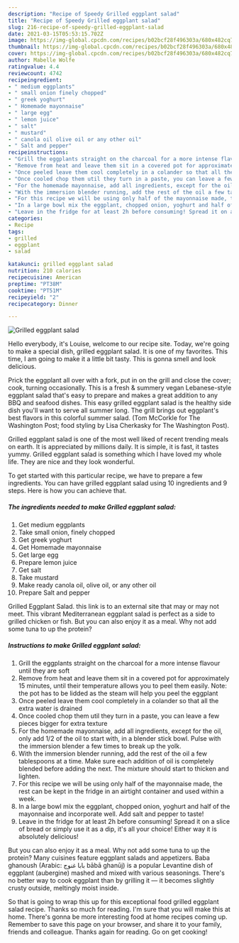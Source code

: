 ```yaml
---
description: "Recipe of Speedy Grilled eggplant salad"
title: "Recipe of Speedy Grilled eggplant salad"
slug: 216-recipe-of-speedy-grilled-eggplant-salad
date: 2021-03-15T05:53:15.702Z
image: https://img-global.cpcdn.com/recipes/b02bcf28f496303a/680x482cq70/grilled-eggplant-salad-recipe-main-photo.jpg
thumbnail: https://img-global.cpcdn.com/recipes/b02bcf28f496303a/680x482cq70/grilled-eggplant-salad-recipe-main-photo.jpg
cover: https://img-global.cpcdn.com/recipes/b02bcf28f496303a/680x482cq70/grilled-eggplant-salad-recipe-main-photo.jpg
author: Mabelle Wolfe
ratingvalue: 4.4
reviewcount: 4742
recipeingredient:
- " medium eggplants"
- " small onion finely chopped"
- " greek yoghurt"
- " Homemade mayonnaise"
- " large egg"
- " lemon juice"
- " salt"
- " mustard"
- " canola oil olive oil or any other oil"
- " Salt and pepper"
recipeinstructions:
- "Grill the eggplants straight on the charcoal for a more intense flavour until they are soft"
- "Remove from heat and leave them sit in a covered pot for approximately 15 minutes, until their temperature allows you to peel them easily. Note: the pot has to be lidded as the steam will help you peel the eggplant"
- "Once peeled leave them cool completely in a colander so that all the extra water is drained"
- "Once cooled chop them util they turn in a paste, you can leave a few pieces bigger for extra texture"
- "For the homemade mayonnaise, add all ingredients, except for the oil, only add 1/2 of the oil to start with, in a blender stick bowl. Pulse with the immersion blender a few times to break up the yolk."
- "With the immersion blender running, add the rest of the oil a few tablespoons at a time. Make sure each addition of oil is completely blended before adding the next. The mixture should start to thicken and lighten."
- "For this recipe we will be using only half of the mayonnaise made, the rest can be kept in the fridge in an airtight container and used within a week."
- "In a large bowl mix the eggplant, chopped onion, yoghurt and half of the mayonnaise and incorporate well. Add salt and pepper to taste!"
- "Leave in the fridge for at least 2h before consuming! Spread it on a slice of bread or simply use it as a dip, it&#39;s all your choice! Either way it is absolutely delicious!"
categories:
- Recipe
tags:
- grilled
- eggplant
- salad

katakunci: grilled eggplant salad 
nutrition: 210 calories
recipecuisine: American
preptime: "PT38M"
cooktime: "PT51M"
recipeyield: "2"
recipecategory: Dinner

---
```



![Grilled eggplant salad](https://img-global.cpcdn.com/recipes/b02bcf28f496303a/680x482cq70/grilled-eggplant-salad-recipe-main-photo.jpg)

Hello everybody, it's Louise, welcome to our recipe site. Today, we're going to make a special dish, grilled eggplant salad. It is one of my favorites. This time, I am going to make it a little bit tasty. This is gonna smell and look delicious.

Prick the eggplant all over with a fork, put in on the grill and close the cover; cook, turning occasionally. This is a fresh &amp; summery vegan Lebanese-style eggplant salad that&#39;s easy to prepare and makes a great addition to any BBQ and seafood dishes. This easy grilled eggplant salad is the healthy side dish you&#39;ll want to serve all summer long. The grill brings out eggplant&#39;s best flavors in this colorful summer salad. (Tom McCorkle for The Washington Post; food styling by Lisa Cherkasky for The Washington Post).

Grilled eggplant salad is one of the most well liked of recent trending meals on earth. It is appreciated by millions daily. It is simple, it is fast, it tastes yummy. Grilled eggplant salad is something which I have loved my whole life. They are nice and they look wonderful.


To get started with this particular recipe, we have to prepare a few ingredients. You can have grilled eggplant salad using 10 ingredients and 9 steps. Here is how you can achieve that.

<!--inarticleads1-->

##### The ingredients needed to make Grilled eggplant salad:

1. Get  medium eggplants
1. Take  small onion, finely chopped
1. Get  greek yoghurt
1. Get  Homemade mayonnaise
1. Get  large egg
1. Prepare  lemon juice
1. Get  salt
1. Take  mustard
1. Make ready  canola oil, olive oil, or any other oil
1. Prepare  Salt and pepper


Grilled Eggplant Salad. this link is to an external site that may or may not meet. This vibrant Mediterranean eggplant salad is perfect as a side to grilled chicken or fish. But you can also enjoy it as a meal. Why not add some tuna to up the protein? 

<!--inarticleads2-->

##### Instructions to make Grilled eggplant salad:

1. Grill the eggplants straight on the charcoal for a more intense flavour until they are soft
1. Remove from heat and leave them sit in a covered pot for approximately 15 minutes, until their temperature allows you to peel them easily. Note: the pot has to be lidded as the steam will help you peel the eggplant
1. Once peeled leave them cool completely in a colander so that all the extra water is drained
1. Once cooled chop them util they turn in a paste, you can leave a few pieces bigger for extra texture
1. For the homemade mayonnaise, add all ingredients, except for the oil, only add 1/2 of the oil to start with, in a blender stick bowl. Pulse with the immersion blender a few times to break up the yolk.
1. With the immersion blender running, add the rest of the oil a few tablespoons at a time. Make sure each addition of oil is completely blended before adding the next. The mixture should start to thicken and lighten.
1. For this recipe we will be using only half of the mayonnaise made, the rest can be kept in the fridge in an airtight container and used within a week.
1. In a large bowl mix the eggplant, chopped onion, yoghurt and half of the mayonnaise and incorporate well. Add salt and pepper to taste!
1. Leave in the fridge for at least 2h before consuming! Spread it on a slice of bread or simply use it as a dip, it&#39;s all your choice! Either way it is absolutely delicious!


But you can also enjoy it as a meal. Why not add some tuna to up the protein? Many cuisines feature eggplant salads and appetizers. Baba ghanoush (Arabic: بابا غنوج‎ bābā ghanūj) is a popular Levantine dish of eggplant (aubergine) mashed and mixed with various seasonings. There&#39;s no better way to cook eggplant than by grilling it — it becomes slightly crusty outside, meltingly moist inside. 

So that is going to wrap this up for this exceptional food grilled eggplant salad recipe. Thanks so much for reading. I'm sure that you will make this at home. There's gonna be more interesting food at home recipes coming up. Remember to save this page on your browser, and share it to your family, friends and colleague. Thanks again for reading. Go on get cooking!
